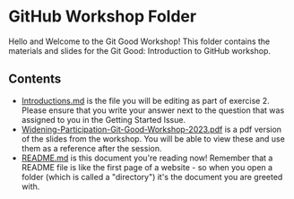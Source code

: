 # GitHub Workshop Folder

Hello and Welcome to the Git Good Workshop! This folder contains the materials and slides for the Git Good: Introduction to GitHub workshop. 

## Contents

* [Introductions.md](./Introductions.md) is the file you will be editing as part of exercise 2. Please ensure that you write your answer next to the question that was assigned to you in the Getting Started Issue.
* [Widening-Participation-Git-Good-Workshop-2023.pdf](./Widening-Participation-Git-Good-Workshop-2023.pdf) is a pdf version of the slides from the workshop. You will be able to view these and use them as a reference after the session.
* [README.md](./README.md) is this document you're reading now! Remember that a README file is like the first page of a website - so when you open a folder (which is called a "directory") it's the document you are greeted with.
